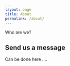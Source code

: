 ```yaml
---
layout: page
title: About
permalink: /about/
---
```


Who are we?


## Send us a message

Can be done here ....
